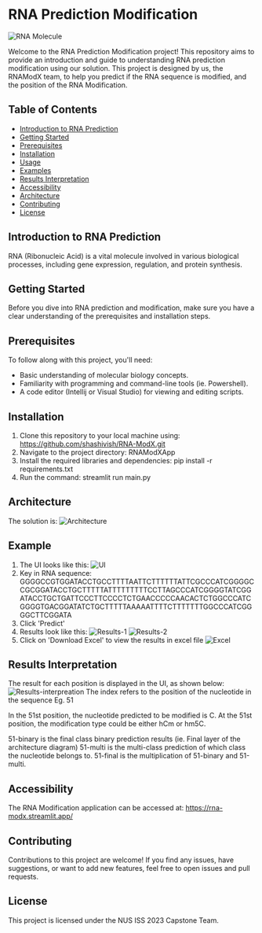# RNA Prediction Modification

![RNA Molecule](images/rna-img.png)

Welcome to the RNA Prediction Modification project! This repository aims to provide an introduction and guide to understanding RNA prediction modification using our solution. This project is designed by us, the RNAModX team, to help you predict if the RNA sequence is modified, and the position of the RNA Modification.

## Table of Contents

- [Introduction to RNA Prediction](#introduction-to-rna-prediction)
- [Getting Started](#getting-started)
- [Prerequisites](#prerequisites)
- [Installation](#installation)
- [Usage](#usage)
- [Examples](#examples)
- [Results Interpretation](#results-interpretation)
- [Accessibility](#accessibility)
- [Architecture](#architecture)
- [Contributing](#contributing)
- [License](#license)

## Introduction to RNA Prediction

RNA (Ribonucleic Acid) is a vital molecule involved in various biological processes, including gene expression, regulation, and protein synthesis.

## Getting Started

Before you dive into RNA prediction and modification, make sure you have a clear understanding of the prerequisites and installation steps.

## Prerequisites

To follow along with this project, you'll need:

- Basic understanding of molecular biology concepts.
- Familiarity with programming and command-line tools (ie. Powershell).
- A code editor (Intellij or Visual Studio) for viewing and editing scripts.

## Installation

1. Clone this repository to your local machine using: https://github.com/shashivish/RNA-ModX.git
2. Navigate to the project directory: RNAModXApp
3. Install the required libraries and dependencies: pip install -r requirements.txt
4. Run the command: streamlit run main.py

## Architecture
The solution is:
![Architecture](images/architecture.png)

## Example

1. The UI looks like this: ![UI](images/ui-original.png)
2. Key in RNA sequence: GGGGCCGTGGATACCTGCCTTTTAATTCTTTTTTATTCGCCCATCGGGGCCGCGGATACCTGCTTTTTATTTTTTTTTCCTTAGCCCATCGGGGTATCGGATACCTGCTGATTCCCTTCCCCTCTGAACCCCCAACACTCTGGCCCATCGGGGTGACGGATATCTGCTTTTTAAAAATTTTCTTTTTTTGGCCCATCGGGGCTTCGGATA
3. Click 'Predict'
4. Results look like this: ![Results-1](images/results-1.png)
   ![Results-2](images/results-2.png)
5. Click on 'Download Excel' to view the results in excel file
   ![Excel](images/excel.png)

## Results Interpretation
The result for each position is displayed in the UI, as shown below:
![Results-interpreation](images/results-interpretation.png)
The index refers to the position of the nucleotide in the sequence
Eg. 51

In the 51st position, the nucleotide predicted to be modified is C.
At the 51st position, the modification type could be either hCm or hm5C. 

51-binary is the final class binary prediction results (ie. Final layer of the architecture diagram)
51-multi is the multi-class prediction of which class the nucleotide belongs to.
51-final is the multiplication of 51-binary and 51-multi.


## Accessibility
The RNA Modification application can be accessed at: https://rna-modx.streamlit.app/

## Contributing

Contributions to this project are welcome! If you find any issues, have suggestions, or want to add new features, feel free to open issues and pull requests.

## License

This project is licensed under the NUS ISS 2023 Capstone Team.
